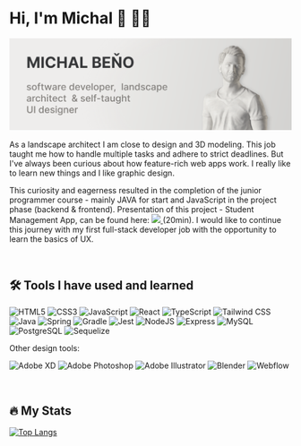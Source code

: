 # Hi, I'm Michal 👋 🧑‍💻

<img src="https://raw.githubusercontent.com/michibene/michibene/main/GH-profile-banner.png" alt="Image banner - Michal Beno - software developer,  landscape architect  & self-taught 
UI designer">

As a landscape architect I am close to design and 3D modeling. This job taught me how to handle multiple tasks and adhere to strict deadlines. But I've always been curious about how feature-rich web apps work. I really like to learn new things and I like graphic design.

This curiosity and eagerness resulted in the completion of the junior programmer course - mainly JAVA for start and JavaScript in the project phase (backend & frontend). Presentation of this project - Student Management App, can be found here:
<a href="https://www.youtube.com/watch?v=TYvwSEom6s8&ab_channel=GreenFoxAcademy" target="_blank">
<img src="https://img.shields.io/badge/YouTube-red">
</a>
(20min). I would like to continue this journey with my first full-stack developer job with the opportunity to learn the basics of UX.

&nbsp;

## 🛠️ Tools I have used and learned

<div>
<img src="https://cdn.jsdelivr.net/gh/devicons/devicon/icons/html5/html5-original-wordmark.svg" title="HTML5" alt="HTML5" width="40" height="40" />
<img src="https://cdn.jsdelivr.net/gh/devicons/devicon/icons/css3/css3-original-wordmark.svg" title="CSS3" alt="CSS3" width="40" height="40" />
<img src="https://cdn.jsdelivr.net/gh/devicons/devicon/icons/javascript/javascript-original.svg" title="JavaScript" alt="JavaScript" width="40" height="40" />
<img src="https://cdn.jsdelivr.net/gh/devicons/devicon/icons/react/react-original-wordmark.svg" title="React" alt="React" width="40" height="40" />
<img src="https://cdn.jsdelivr.net/gh/devicons/devicon/icons/typescript/typescript-original.svg" title="TypeScript" alt="TypeScript" width="40" height="40" />
<img src="https://cdn.jsdelivr.net/gh/devicons/devicon/icons/tailwindcss/tailwindcss-plain.svg" title="Tailwind CSS" alt="Tailwind CSS" width="40" height="40" />
</div>

<div>
<img src="https://cdn.jsdelivr.net/gh/devicons/devicon/icons/java/java-original-wordmark.svg" title="Java" alt="Java" width="40" height="40" />
<img src="https://cdn.jsdelivr.net/gh/devicons/devicon/icons/spring/spring-original-wordmark.svg" title="Spring" alt="Spring" width="40" height="40" />
<img src="https://cdn.jsdelivr.net/gh/devicons/devicon/icons/gradle/gradle-plain.svg" title="Gradle" alt="Gradle" width="40" height="40" />
<img src="https://cdn.jsdelivr.net/gh/devicons/devicon/icons/jest/jest-plain.svg" title="Jest" alt="Jest" width="35" height="35" />
<img src="https://cdn.jsdelivr.net/gh/devicons/devicon/icons/nodejs/nodejs-original.svg" title="NodeJS" alt="NodeJS" width="40" height="40" />
<img src="https://cdn.jsdelivr.net/gh/devicons/devicon/icons/express/express-original.svg" title="Express" alt="Express" width="40" height="40" />
<img src="https://cdn.jsdelivr.net/gh/devicons/devicon/icons/mysql/mysql-original-wordmark.svg" title="MySQL" alt="MySQL" width="50" height="50" />
<img src="https://cdn.jsdelivr.net/gh/devicons/devicon/icons/postgresql/postgresql-original-wordmark.svg" title="PostgreSQL" alt="PostgreSQL" width="40" height="40" />
<img src="https://cdn.jsdelivr.net/gh/devicons/devicon/icons/sequelize/sequelize-original.svg" title="Sequelize" alt="Sequelize" width="40" height="40" />
</div>

Other design tools:

<div>
<img src="https://cdn.jsdelivr.net/gh/devicons/devicon/icons/xd/xd-plain.svg" title="Adobe XD" alt="Adobe XD" width="40" height="40" />
<img src="https://cdn.jsdelivr.net/gh/devicons/devicon/icons/photoshop/photoshop-plain.svg" title="Adobe Photoshop" alt="Adobe Photoshop" width="40" height="40" />
<img src="https://cdn.jsdelivr.net/gh/devicons/devicon/icons/illustrator/illustrator-plain.svg" title="Adobe Illustrator" alt="Adobe Illustrator" width="40" height="40" />
<img src="https://cdn.jsdelivr.net/gh/devicons/devicon/icons/blender/blender-original.svg" title="Blender" alt="Blender" width="40" height="40" />
<img src="https://cdn.jsdelivr.net/gh/devicons/devicon/icons/webflow/webflow-original.svg" title="Webflow" alt="Webflow" width="40" height="40" />
</div>

&nbsp;

## 🔥 My Stats

[![Top Langs](https://github-readme-stats.vercel.app/api/top-langs/?username=michibene&theme=graywhite)](https://github.com/anuraghazra/github-readme-stats)
